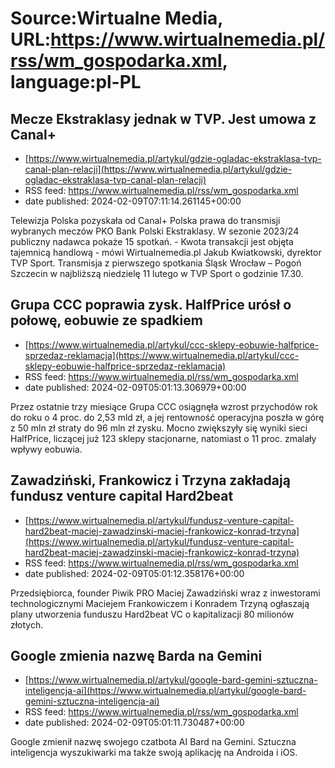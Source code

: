 # Source:Wirtualne Media, URL:https://www.wirtualnemedia.pl/rss/wm_gospodarka.xml, language:pl-PL

## Mecze Ekstraklasy jednak w TVP. Jest umowa z Canal+
 - [https://www.wirtualnemedia.pl/artykul/gdzie-ogladac-ekstraklasa-tvp-canal-plan-relacji](https://www.wirtualnemedia.pl/artykul/gdzie-ogladac-ekstraklasa-tvp-canal-plan-relacji)
 - RSS feed: https://www.wirtualnemedia.pl/rss/wm_gospodarka.xml
 - date published: 2024-02-09T07:11:14.261145+00:00

Telewizja Polska pozyskała od Canal+ Polska prawa do transmisji wybranych meczów PKO Bank Polski Ekstraklasy. W sezonie 2023/24 publiczny nadawca pokaże 15 spotkań. - Kwota transakcji jest objęta tajemnicą handlową - mówi Wirtualnemedia.pl Jakub Kwiatkowski, dyrektor TVP Sport. Transmisja z pierwszego spotkania Śląsk Wrocław – Pogoń Szczecin w najbliższą niedzielę 11 lutego w TVP Sport o godzinie 17.30.

## Grupa CCC poprawia zysk. HalfPrice urósł o połowę, eobuwie ze spadkiem
 - [https://www.wirtualnemedia.pl/artykul/ccc-sklepy-eobuwie-halfprice-sprzedaz-reklamacja](https://www.wirtualnemedia.pl/artykul/ccc-sklepy-eobuwie-halfprice-sprzedaz-reklamacja)
 - RSS feed: https://www.wirtualnemedia.pl/rss/wm_gospodarka.xml
 - date published: 2024-02-09T05:01:13.306979+00:00

Przez ostatnie trzy miesiące Grupa CCC osiągnęła wzrost przychodów rok do roku o 4 proc. do 2,53 mld zł, a jej rentowność operacyjna poszła w górę z 50 mln zł straty do 96 mln zł zysku. Mocno zwiększyły się wyniki sieci HalfPrice, liczącej już 123 sklepy stacjonarne, natomiast o 11 proc. zmalały wpływy eobuwia.

## Zawadziński, Frankowicz i Trzyna zakładają fundusz venture capital Hard2beat
 - [https://www.wirtualnemedia.pl/artykul/fundusz-venture-capital-hard2beat-maciej-zawadzinski-maciej-frankowicz-konrad-trzyna](https://www.wirtualnemedia.pl/artykul/fundusz-venture-capital-hard2beat-maciej-zawadzinski-maciej-frankowicz-konrad-trzyna)
 - RSS feed: https://www.wirtualnemedia.pl/rss/wm_gospodarka.xml
 - date published: 2024-02-09T05:01:12.358176+00:00

Przedsiębiorca, founder Piwik PRO Maciej Zawadziński wraz z inwestorami technologicznymi Maciejem Frankowiczem i Konradem Trzyną ogłaszają plany utworzenia funduszu Hard2beat VC o kapitalizacji 80 milionów złotych.

## Google zmienia nazwę Barda na Gemini
 - [https://www.wirtualnemedia.pl/artykul/google-bard-gemini-sztuczna-inteligencja-ai](https://www.wirtualnemedia.pl/artykul/google-bard-gemini-sztuczna-inteligencja-ai)
 - RSS feed: https://www.wirtualnemedia.pl/rss/wm_gospodarka.xml
 - date published: 2024-02-09T05:01:11.730487+00:00

Google zmienił nazwę swojego czatbota AI Bard na Gemini. Sztuczna inteligencja wyszukiwarki ma także swoją aplikację na Androida i iOS.

